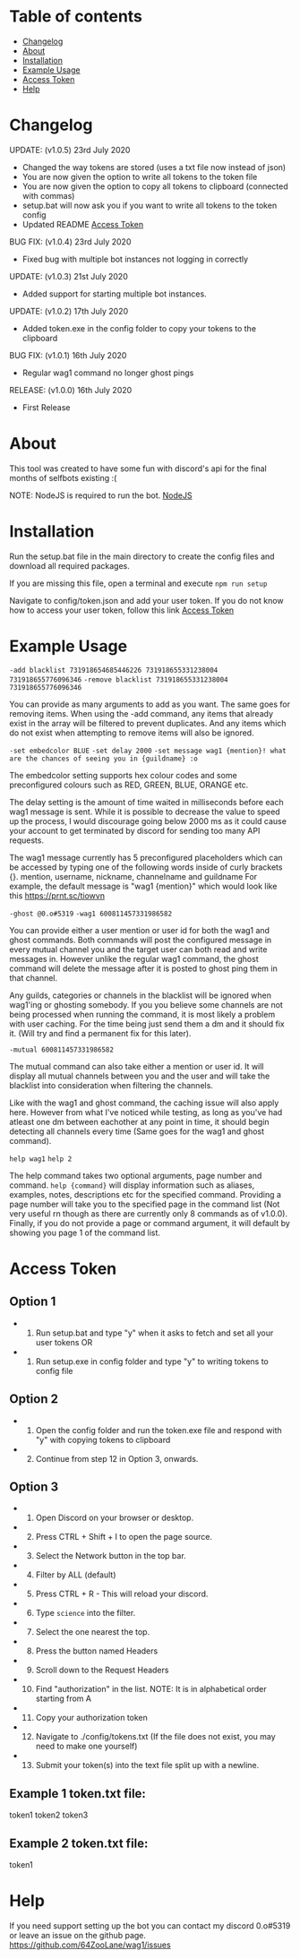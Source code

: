 # Table of contents
- [Changelog](#changelog)
- [About](#about)
- [Installation](#installation)
- [Example Usage](#example-usage)
- [Access Token](#access-token)
- [Help](#help)

# Changelog

UPDATE: (v1.0.5) 23rd July 2020 
- Changed the way tokens are stored (uses a txt file now instead of json)
- You are now given the option to write all tokens to the token file
- You are now given the option to copy all tokens to clipboard (connected with commas)
- setup.bat will now ask you if you want to write all tokens to the token config
- Updated README [Access Token](#access-token)

BUG FIX: (v1.0.4) 23rd July 2020
- Fixed bug with multiple bot instances not logging in correctly

UPDATE: (v1.0.3) 21st July 2020
- Added support for starting multiple bot instances.

UPDATE: (v1.0.2) 17th July 2020 
- Added token.exe in the config folder to copy your tokens to the clipboard

BUG FIX: (v1.0.1) 16th July 2020 
- Regular wag1 command no longer ghost pings

RELEASE: (v1.0.0) 16th July 2020 
- First Release

# About

This tool was created to have some fun with discord's api for the final months of selfbots existing :(

NOTE: NodeJS is required to run the bot. [NodeJS](https://nodejs.org/en/)

# Installation

Run the setup.bat file in the main directory to create the config files and download all required packages.

If you are missing this file, open a terminal and execute `npm run setup`

Navigate to config/token.json and add your user token.
If you do not know how to access your user token, follow this link [Access Token](#access-token)

# Example Usage

`-add blacklist 731918654685446226 731918655331238004 731918655776096346`
`-remove blacklist 731918655331238004 731918655776096346`

You can provide as many arguments to add as you want. The same goes for removing items.
When using the -add command, any items that already exist in the array will be filtered to
prevent duplicates. And any items which do not exist when attempting to remove items will 
also be ignored.

`-set embedcolor BLUE`
`-set delay 2000`
`-set message wag1 {mention}! what are the chances of seeing you in {guildname} :o`

The embedcolor setting supports hex colour codes and some preconfigured colours such
as RED, GREEN, BLUE, ORANGE etc.

The delay setting is the amount of time waited in milliseconds before each wag1 message is sent.
While it is possible to decrease the value to speed up the process, I would discourage going
below 2000 ms as it could cause your account to get terminated by discord for sending too many API requests.

The wag1 message currently has 5 preconfigured placeholders which can be accessed by typing one of
the following words inside of curly brackets {}. mention, username, nickname, channelname and guildname
For example, the default message is "wag1 {mention}" which would look like this https://prnt.sc/tiowvn

`-ghost @0.o#5319`
`-wag1 600811457331986582`

You can provide either a user mention or user id for both the wag1 and ghost commands. Both commands
will post the configured message in every mutual channel you and the target user can both read and
write messages in. However unlike the regular wag1 command, the ghost command will delete the message
after it is posted to ghost ping them in that channel.

Any guilds, categories or channels in the blacklist will be ignored when wag1'ing or ghosting somebody.
If you you believe some channels are not being processed when running the command, it is most likely
a problem with user caching. For the time being just send them a dm and it should fix it. (Will try and
find a permanent fix for this later).

`-mutual 600811457331986582`

The mutual command can also take either a mention or user id. It will display all mutual channels between
you and the user and will take the blacklist into consideration when filtering the channels.

Like with the wag1 and ghost command, the caching issue will also apply here. However from what I've noticed
while testing, as long as you've had atleast one dm between eachother at any point in time, it should begin
detecting all channels every time (Same goes for the wag1 and ghost command).

`help wag1`
`help 2`

The help command takes two optional arguments, page number and command. `help {command}` will display
information such as aliases, examples, notes, descriptions etc for the specified command. Providing a
page number will take you to the specified page in the command list (Not very useful rn though as there are 
currently only 8 commands as of v1.0.0). Finally, if you do not provide a page or command argument, it will
default by showing you page 1 of the command list.

# Access Token

## Option 1
- 1) Run setup.bat and type "y" when it asks to fetch and set all your user tokens
OR
- 1) Run setup.exe in config folder and type "y" to writing tokens to config file

## Option 2
- 1) Open the config folder and run the token.exe file and respond with "y" with copying tokens to clipboard
- 2) Continue from step 12 in Option 3, onwards.

## Option 3
- 1) Open Discord on your browser or desktop.
- 2) Press CTRL + Shift + I to open the page source.
- 3) Select the Network button in the top bar.
- 4) Filter by ALL (default)
- 5) Press CTRL + R - This will reload your discord.
- 6) Type `science` into the filter.
- 7) Select the one nearest the top.
- 8) Press the button named Headers
- 9) Scroll down to the Request Headers
- 10) Find "authorization" in the list.
NOTE: It is in alphabetical order starting from A
- 11) Copy your authorization token

- 12) Navigate to ./config/tokens.txt (If the file does not exist, you may need to make one yourself)
- 13) Submit your token(s) into the text file split up with a newline.

## Example 1 token.txt file:
token1
token2
token3

## Example 2 token.txt file:
token1

# Help

If you need support setting up the bot you can contact my discord 0.o#5319
or leave an issue on the github page. https://github.com/64ZooLane/wag1/issues